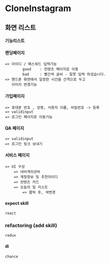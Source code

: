 # CloneInstagram

## 화면 리스트 
#### 기능리스트
#### 랜딩페이지
    => 아이디 / 패스워드 입력기능
            good    : 컨텐츠 페이지로 이동
            bad     : 빨간색 글씨 - 잘못 입력 하셨습니다.
    => 핸드폰 화면에서 일정한 시간을 간격으로 두고
       이미지 변경기능
#### 가입페이지
    => 휴대폰 번호 , 성명, 사용자 이름, 비밀번호 -> 등록
    => validinput
    => 로그인 페이지로 이동기능
#### QA 페이지
    => validinput
    => 로그인 링크 보내기
#### 서비스 페이지
    => UI 구성
        => 네비게이션바
        => 계정정보 및 추천아이디
        => 컨텐츠 카드
        => 오늘의 일 리스트
            => 클릭 후, 색변경


#### expect skill
    react
### refactoring (add skill)
    redux

#### di
    chance



    
    

